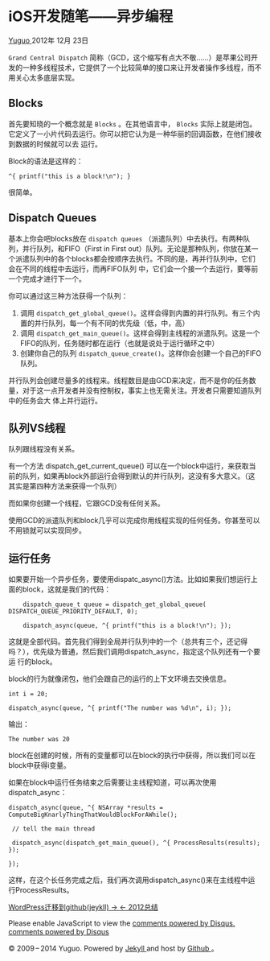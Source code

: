 #  iOS开发随笔——异步编程

[ Yuguo ](http://yuguo.us) 2012年 12月 23日

` Grand Central Dispatch `
简称（GCD，这个缩写有点大不敬……）是苹果公司开发的一种多线程技术，它提供了一个比较简单的接口来让开发者操作多线程，而不用关心太多底层实现。

##  Blocks

首先要知晓的一个概念就是 ` Blocks ` 。在其他语言中， ` Blocks `
实际上就是闭包。它定义了一小片代码去运行。你可以把它认为是一种华丽的回调函数，在他们接收到数据的时候就可以去 运行。

Block的语法是这样的：

    
    
    ^{ printf("this is a block!\n"); }     
    

很简单。

##  Dispatch Queues

基本上你会吧blocks放在 ` dispatch queues ` （派遣队列）中去执行。有两种队列，并行队列，和FIFO（First in First 
out）队列。无论是那种队列，你放在某一个派遣队列中的各个blocks都会按顺序去执行。不同的是，再并行队列中，它们会在不同的线程中去运行，而再FIFO队列
中，它们会一个接一个去运行，要等前一个完成才进行下一个。

你可以通过这三种方法获得一个队列：

  1. 调用 `dispatch_get_global_queue()`。这样会得到内置的并行队列。有三个内置的并行队列，每一个有不同的优先级（低，中，高） 
  2. 调用 `dispatch_get_main_queue()`。这样会得到主线程的派遣队列。这是一个FIFO的队列，任务随时都在运行（也就是说处于运行循环之中） 
  3. 创建你自己的队列 `dispatch_queue_create()`。这样你会创建一个自己的FIFO队列。 

并行队列会创建尽量多的线程来。线程数目是由GCD来决定，而不是你的任务数量，对于这一点开发者并没有控制权，事实上也无需关注。开发者只需要知道队列中的任务会大
体上并行运行。

##  队列VS线程

队列跟线程没有关系。

有一个方法 dispatch_get_current_queue()
可以在一个block中运行，来获取当前的队列，如果再block外部运行会得到默认的并行队列，这没有多大意义。（这其实是第四种方法来获得一个队列）

而如果你创建一个线程，它跟GCD没有任何关系。

使用GCD的派遣队列和block几乎可以完成你用线程实现的任何任务。你甚至可以不用锁就可以实现同步。

##  运行任务

如果要开始一个异步任务，要使用dispatc_async()方法。比如如果我们想运行上面的block，这就是我们的代码：

    
    
    	dispatch_queue_t queue = dispatch_get_global_queue( DISPATCH_QUEUE_PRIORITY_DEFAULT, 0);
    
    	dispatch_async(queue, ^{ printf("this is a block!\n"); }); 
    

这就是全部代码。首先我们得到全局并行队列中的一个（总共有三个，还记得吗？），优先级为普通，然后我们调用dispatch_async，指定这个队列还有一个要运
行的block。

block的行为就像闭包，他们会跟自己的运行的上下文环境去交换信息。

    
    
    int i = 20;    
    
    dispatch_async(queue, ^{ printf("The number was %d\n", i); });     
    

输出：

    
    
    The number was 20     
    

block在创建的时候，所有的变量都可以在block的执行中获得，所以我们可以在block中获得i变量。

如果在block中运行任务结束之后需要让主线程知道，可以再次使用dispatch_async：

    
    
    dispatch_async(queue, ^{ NSArray *results = ComputeBigKnarlyThingThatWouldBlockForAWhile();    
    
     // tell the main thread     
    
     dispatch_async(dispatch_get_main_queue(), ^{ ProcessResults(results); });     
    
    });     
    

这样，在这个长任务完成之后，我们再次调用dispatch_async()来在主线程中运行ProcessResults。

[ WordPress迁移到github(jeykll) → ](/weblog/wordpress-to-jeykll/) [ ← 2012总结
](/weblog/2012-end/)

Please enable JavaScript to view the [ comments powered by Disqus.
](http://disqus.com/?ref_noscript) [ comments powered by  Disqus
](http://disqus.com)

© 2009 – 2014 Yuguo. Powered by [ Jekyll ](https://github.com/mojombo/jekyll)
and host by [ Github ](https://github.com/yuguo) 。


